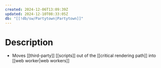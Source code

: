 ```yaml
---
created: 2024-12-06T13:09:39Z
updated: 2024-12-10T08:33:05Z
db: "[[!db/sw/Partytown|Partytown]]"
---
```

# Description
- Moves [[third-party]] [[scripts]] out of the [[critical rendering path]] into [[web worker|web workers]]